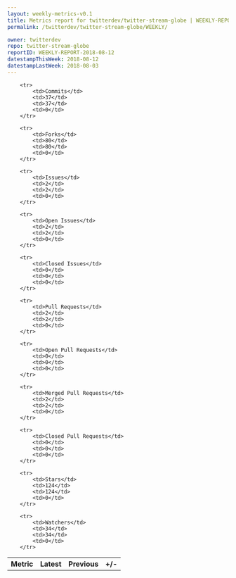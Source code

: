 ```yaml
---
layout: weekly-metrics-v0.1
title: Metrics report for twitterdev/twitter-stream-globe | WEEKLY-REPORT-2018-08-12
permalink: /twitterdev/twitter-stream-globe/WEEKLY/

owner: twitterdev
repo: twitter-stream-globe
reportID: WEEKLY-REPORT-2018-08-12
datestampThisWeek: 2018-08-12
datestampLastWeek: 2018-08-03
---
```




<table style="width: 100%;">
    <tr>
        <th>Metric</th>
        <th>Latest</th>
        <th>Previous</th>
        <th>+/-</th>
    </tr>

        <tr>
            <td>Commits</td>
            <td>37</td>
            <td>37</td>
            <td>0</td>
        </tr>
        
        <tr>
            <td>Forks</td>
            <td>80</td>
            <td>80</td>
            <td>0</td>
        </tr>
        
        <tr>
            <td>Issues</td>
            <td>2</td>
            <td>2</td>
            <td>0</td>
        </tr>
        
        <tr>
            <td>Open Issues</td>
            <td>2</td>
            <td>2</td>
            <td>0</td>
        </tr>
        
        <tr>
            <td>Closed Issues</td>
            <td>0</td>
            <td>0</td>
            <td>0</td>
        </tr>
        
        <tr>
            <td>Pull Requests</td>
            <td>2</td>
            <td>2</td>
            <td>0</td>
        </tr>
        
        <tr>
            <td>Open Pull Requests</td>
            <td>0</td>
            <td>0</td>
            <td>0</td>
        </tr>
        
        <tr>
            <td>Merged Pull Requests</td>
            <td>2</td>
            <td>2</td>
            <td>0</td>
        </tr>
        
        <tr>
            <td>Closed Pull Requests</td>
            <td>0</td>
            <td>0</td>
            <td>0</td>
        </tr>
        
        <tr>
            <td>Stars</td>
            <td>124</td>
            <td>124</td>
            <td>0</td>
        </tr>
        
        <tr>
            <td>Watchers</td>
            <td>34</td>
            <td>34</td>
            <td>0</td>
        </tr>
        
</table>
